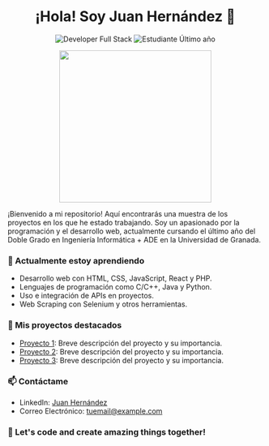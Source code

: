 <h1 align="center">¡Hola! Soy Juan Hernández 👋</h1>

<p align="center">
  <img src="https://img.shields.io/badge/Developer-Full%20Stack-brightgreen" alt="Developer Full Stack">
  <img src="https://img.shields.io/badge/Estudiante-Último año-brightgreen" alt="Estudiante Último año">
</p>

<p align="center">
  <img src="https://media.giphy.com/media/RbDKaczqWovIugyJmW/giphy.gif" width="300">
</p>

¡Bienvenido a mi repositorio! Aquí encontrarás una muestra de los proyectos en los que he estado trabajando. Soy un apasionado por la programación y el desarrollo web, actualmente cursando el último año del Doble Grado en Ingeniería Informática + ADE en la Universidad de Granada.

### 🌱 Actualmente estoy aprendiendo
- Desarrollo web con HTML, CSS, JavaScript, React y PHP.
- Lenguajes de programación como C/C++, Java y Python.
- Uso e integración de APIs en proyectos.
- Web Scraping con Selenium y otros herramientas.

### 🔭 Mis proyectos destacados
- [Proyecto 1](link-al-proyecto-1): Breve descripción del proyecto y su importancia.
- [Proyecto 2](link-al-proyecto-2): Breve descripción del proyecto y su importancia.
- [Proyecto 3](link-al-proyecto-3): Breve descripción del proyecto y su importancia.

### 📫 Contáctame
- LinkedIn: [Juan Hernández](https://www.linkedin.com/in/juan-hernandez/)
- Correo Electrónico: tuemail@example.com

### 🚀 Let's code and create amazing things together!
